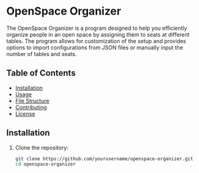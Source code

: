 # OpenSpace Organizer

The OpenSpace Organizer is a program designed to help you efficiently organize people in an open space by assigning them to seats at different tables. The program allows for customization of the setup and provides options to import configurations from JSON files or manually input the number of tables and seats.

## Table of Contents

- [Installation](#installation)
- [Usage](#usage)
- [File Structure](#file-structure)
- [Contributing](#contributing)
- [License](#license)

## Installation

1. Clone the repository:

   ```bash
   git clone https://github.com/yourusername/openspace-organizer.git
   cd openspace-organizer
